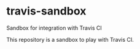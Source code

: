 # travis-sandbox
Sandbox for integration with Travis CI 

This repository is a sandbox to play with Travis CI.
